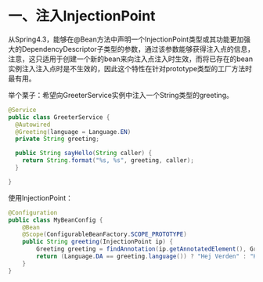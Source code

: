 # 一、注入InjectionPoint

从Spring4.3，能够在@Bean方法中声明一个InjectionPoint类型或其功能更加强大的DependencyDescriptor子类型的参数，通过该参数能够获得注入点的信息，注意，这只适用于创建一个新的bean来向注入点注入时生效，而将已存在的bean实例注入注入点时是不生效的，因此这个特性在针对prototype类型的工厂方法时最有用。

举个栗子：希望向GreeterService实例中注入一个String类型的greeting。
```java
@Service
public class GreeterService {
  @Autowired 
  @Greeting(language = Language.EN)
  private String greeting;

  public String sayHello(String caller) {
    return String.format("%s, %s", greeting, caller);
  }

}
```
使用InjectionPoint：
```java
@Configuration
public class MyBeanConfig {
	@Bean
    @Scope(ConfigurableBeanFactory.SCOPE_PROTOTYPE)
    public String greeting(InjectionPoint ip) {
		Greeting greeting = findAnnotation(ip.getAnnotatedElement(), Greeting.class);
        return (Language.DA == greeting.language()) ? "Hej Verden" : "Hello World";
    }
}
```
